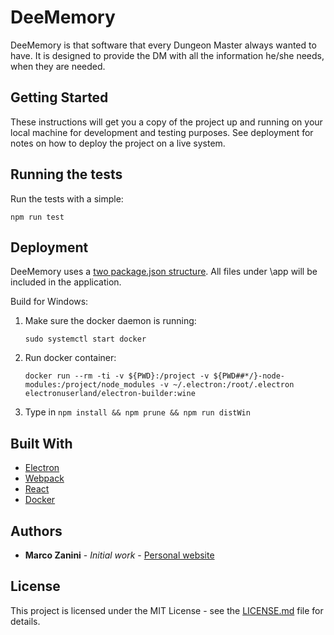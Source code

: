# DeeMemory

DeeMemory is that software that every Dungeon Master always wanted to have. It is designed to provide the DM with all the information he/she needs, when they are needed.

## Getting Started

These instructions will get you a copy of the project up and running on your local machine for development and testing purposes. See deployment for notes on how to deploy the project on a live system.

## Running the tests

Run the tests with a simple:
```
npm run test
```
## Deployment

DeeMemory uses a [two package.json structure](https://github.com/electron-userland/electron-builder/wiki/Two-package.json-Structure). All files under \app will be included in the application.

Build for Windows:

1. Make sure the docker daemon is running:
    ```
    sudo systemctl start docker
    ```
2. Run docker container:

   ```
   docker run --rm -ti -v ${PWD}:/project -v ${PWD##*/}-node-modules:/project/node_modules -v ~/.electron:/root/.electron electronuserland/electron-builder:wine
   ```

3. Type in `npm install && npm prune && npm run distWin`

## Built With

* [Electron](http://electron.atom.io/)
* [Webpack](https://webpack.github.io/)
* [React](https://facebook.github.io/react/)
* [Docker](https://www.docker.com/)

## Authors

* **Marco Zanini** - *Initial work* - [Personal website](https://www.marcozanini.it)

## License

This project is licensed under the MIT License - see the [LICENSE.md](LICENSE.md) file for details.
